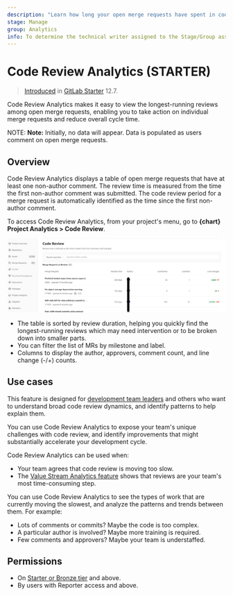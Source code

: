 ```yaml
---
description: "Learn how long your open merge requests have spent in code review, and what distinguishes the longest-running." # Up to ~200 chars long. They will be displayed in Google Search snippets. It may help to write the page intro first, and then reuse it here.
stage: Manage
group: Analytics
info: To determine the technical writer assigned to the Stage/Group associated with this page, see https://about.gitlab.com/handbook/engineering/ux/technical-writing/#designated-technical-writers
---
```



# Code Review Analytics **(STARTER)**

> [Introduced](https://gitlab.com/gitlab-org/gitlab/-/issues/38062) in [GitLab Starter](https://about.gitlab.com/pricing/) 12.7.

Code Review Analytics makes it easy to view the longest-running reviews among open merge requests,
enabling you to take action on individual merge requests and reduce overall cycle time.

NOTE: **Note:**
Initially, no data will appear. Data is populated as users comment on open merge requests.

## Overview

Code Review Analytics displays a table of open merge requests that have at least one non-author comment. The review time is measured from the time the first non-author comment was submitted.
The code review period for a merge request is automatically identified as the time since the first non-author comment.

To access Code Review Analytics, from your project's menu, go to **{chart}** **Project Analytics > Code Review**.

![Code Review Analytics](img/code_review_analytics_v12_8.png "List of code reviews; oldest review first.")

- The table is sorted by review duration, helping you quickly find the longest-running reviews which may need intervention or to be broken down into smaller parts.
- You can filter the list of MRs by milestone and label.
- Columns to display the author, approvers, comment count, and line change (-/+) counts.

## Use cases

This feature is designed for [development team leaders](https://about.gitlab.com/handbook/marketing/product-marketing/roles-personas/#delaney-development-team-lead)
and others who want to understand broad code review dynamics, and identify patterns to help explain them.

You can use Code Review Analytics to expose your team's unique challenges with code review, and
identify improvements that might substantially accelerate your development cycle.

Code Review Analytics can be used when:

- Your team agrees that code review is moving too slow.
- The [Value Stream Analytics feature](value_stream_analytics.md) shows that reviews are your team's most time-consuming step.

You can use Code Review Analytics to see the types of work that are currently moving the slowest, and analyze the patterns
and trends between them. For example:

- Lots of comments or commits? Maybe the code is too complex.
- A particular author is involved? Maybe more training is required.
- Few comments and approvers? Maybe your team is understaffed.

## Permissions

- On [Starter or Bronze tier](https://about.gitlab.com/pricing/) and above.
- By users with Reporter access and above.
